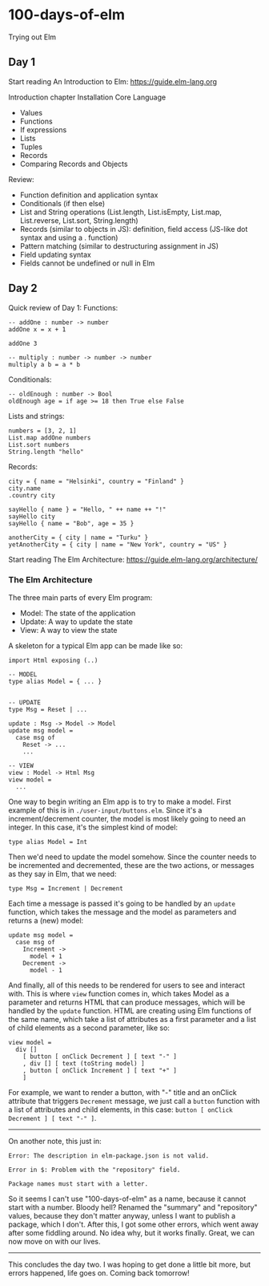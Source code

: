 # 100-days-of-elm
Trying out Elm

## Day 1

Start reading An Introduction to Elm: https://guide.elm-lang.org

Introduction chapter
Installation
Core Language
- Values
- Functions
- If expressions
- Lists
- Tuples
- Records
- Comparing Records and Objects

Review:
- Function definition and application syntax
- Conditionals (if then else) 
- List and String operations (List.length, List.isEmpty, List.map, List.reverse, List.sort, String.length)
- Records (similar to objects in JS): definition, field access (JS-like dot syntax and using a . function)
- Pattern matching (similar to destructuring assignment in JS)
- Field updating syntax
- Fields cannot be undefined or null in Elm

## Day 2

Quick review of Day 1:
Functions:

```
-- addOne : number -> number
addOne x = x + 1

addOne 3

-- multiply : number -> number -> number
multiply a b = a * b
```

Conditionals:

```
-- oldEnough : number -> Bool
oldEnough age = if age >= 18 then True else False
```

Lists and strings:

```
numbers = [3, 2, 1]
List.map addOne numbers
List.sort numbers
String.length "hello"
```

Records:

```
city = { name = "Helsinki", country = "Finland" }
city.name
.country city

sayHello { name } = "Hello, " ++ name ++ "!"
sayHello city
sayHello { name = "Bob", age = 35 }

anotherCity = { city | name = "Turku" }
yetAnotherCity = { city | name = "New York", country = "US" }
```

Start reading The Elm Architecture: https://guide.elm-lang.org/architecture/

### The Elm Architecture

The three main parts of every Elm program:
- Model: The state of the application
- Update: A way to update the state
- View: A way to view the state

A skeleton for a typical Elm app can be made like so:

```
import Html exposing (..)

-- MODEL
type alias Model = { ... }


-- UPDATE
type Msg = Reset | ...

update : Msg -> Model -> Model
update msg model =
  case msg of
    Reset -> ...
    ...

-- VIEW
view : Model -> Html Msg
view model =
  ...
```

One way to begin writing an Elm app is to try to make a model. First example of this is in `./user-input/buttons.elm`. Since it's a increment/decrement counter, the model is most likely going to need an integer. In this case, it's the simplest kind of model:

```
type alias Model = Int
```

Then we'd need to update the model somehow. Since the counter needs to be incremented and decremented, these are the two actions, or messages as they say in Elm, that we need:

```
type Msg = Increment | Decrement
```

Each time a message is passed it's going to be handled by an `update` function, which takes the message and the model as parameters and returns a (new) model:

```
update msg model =
  case msg of
    Increment ->
      model + 1
    Decrement ->
      model - 1
```

And finally, all of this needs to be rendered for users to see and interact with. This is where `view` function comes in, which takes Model as a parameter and returns HTML that can produce messages, which will be handled by the `update` function. HTML are creating using Elm functions of the same name, which take a list of attributes as a first parameter and a list of child elements as a second parameter, like so:

```
view model =
  div []
    [ button [ onClick Decrement ] [ text "-" ]
    , div [] [ text (toString model) ]
    , button [ onClick Increment ] [ text "+" ]
    ]
```

For example, we want to render a button, with "-" title and an onClick attribute that triggers `Decrement` message, we just call a `button` function with a list of attributes and child elements, in this case: `button [ onClick Decrement ] [ text "-" ]`.

----

On another note, this just in:
```
Error: The description in elm-package.json is not valid.

Error in $: Problem with the "repository" field.

Package names must start with a letter.
```

So it seems I can't use "100-days-of-elm" as a name, because it cannot start with a number. Bloody hell? Renamed the "summary" and "repository" values, because they don't matter anyway, unless I want to publish a package, which I don't. After this, I got some other errors, which went away after some fiddling around. No idea why, but it works finally. Great, we can now move on with our lives.

---

This concludes the day two. I was hoping to get done a little bit more, but errors happened, life goes on. Coming back tomorrow!